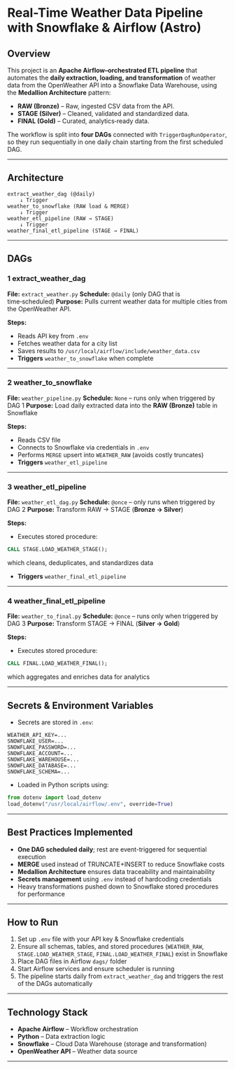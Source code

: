 # **Real-Time Weather Data Pipeline with Snowflake & Airflow (Astro)**

## **Overview**

This project is an **Apache Airflow–orchestrated ETL pipeline** that automates the **daily extraction, loading, and transformation** of weather data from the OpenWeather API into a Snowflake Data Warehouse, using the **Medallion Architecture** pattern:

- **RAW (Bronze)** – Raw, ingested CSV data from the API.
- **STAGE (Silver)** – Cleaned, validated and standardized data.
- **FINAL (Gold)** – Curated, analytics‑ready data.

The workflow is split into **four DAGs** connected with `TriggerDagRunOperator`, so they run sequentially in one daily chain starting from the first scheduled DAG.

***

## **Architecture**

```
extract_weather_dag (@daily)
    ↓ Trigger
weather_to_snowflake (RAW load & MERGE)
    ↓ Trigger
weather_etl_pipeline (RAW → STAGE)
    ↓ Trigger
weather_final_etl_pipeline (STAGE → FINAL)
```


***

## **DAGs**

### 1️ extract_weather_dag

**File:** `extract_weather.py`
**Schedule:** `@daily` (only DAG that is time‑scheduled)
**Purpose:** Pulls current weather data for multiple cities from the OpenWeather API.

**Steps:**

- Reads API key from `.env`
- Fetches weather data for a city list
- Saves results to `/usr/local/airflow/include/weather_data.csv`
- **Triggers** `weather_to_snowflake` when complete

***

### 2️ weather_to_snowflake

**File:** `weather_pipeline.py`
**Schedule:** `None` – runs only when triggered by DAG 1
**Purpose:** Load daily extracted data into the **RAW (Bronze)** table in Snowflake

**Steps:**

- Reads CSV file
- Connects to Snowflake via credentials in `.env`
- Performs `MERGE` upsert into `WEATHER_RAW` (avoids costly truncates)
- **Triggers** `weather_etl_pipeline`

***

### 3️ weather_etl_pipeline

**File:** `weather_etl_dag.py`
**Schedule:** `@once` – only runs when triggered by DAG 2
**Purpose:** Transform RAW → STAGE (**Bronze → Silver**)

**Steps:**

- Executes stored procedure:

```sql
CALL STAGE.LOAD_WEATHER_STAGE();
```

which cleans, deduplicates, and standardizes data
- **Triggers** `weather_final_etl_pipeline`

***

### 4️ weather_final_etl_pipeline

**File:** `weather_to_final.py`
**Schedule:** `@once` – runs only when triggered by DAG 3
**Purpose:** Transform STAGE → FINAL (**Silver → Gold**)

**Steps:**

- Executes stored procedure:

```sql
CALL FINAL.LOAD_WEATHER_FINAL();
```

which aggregates and enriches data for analytics

***

## **Secrets \& Environment Variables**

- Secrets are stored in `.env`:

```
WEATHER_API_KEY=...
SNOWFLAKE_USER=...
SNOWFLAKE_PASSWORD=...
SNOWFLAKE_ACCOUNT=...
SNOWFLAKE_WAREHOUSE=...
SNOWFLAKE_DATABASE=...
SNOWFLAKE_SCHEMA=...
```

- Loaded in Python scripts using:

```python
from dotenv import load_dotenv
load_dotenv("/usr/local/airflow/.env", override=True)
```


***

## **Best Practices Implemented**

- **One DAG scheduled daily**; rest are event-triggered for sequential execution
- **MERGE** used instead of TRUNCATE+INSERT to reduce Snowflake costs
- **Medallion Architecture** ensures data traceability and maintainability
- **Secrets management** using `.env` instead of hardcoding credentials
- Heavy transformations pushed down to Snowflake stored procedures for performance

***

## **How to Run**

1. Set up `.env` file with your API key \& Snowflake credentials
2. Ensure all schemas, tables, and stored procedures (`WEATHER_RAW`, `STAGE.LOAD_WEATHER_STAGE`, `FINAL.LOAD_WEATHER_FINAL`) exist in Snowflake
3. Place DAG files in Airflow `dags/` folder
4. Start Airflow services and ensure scheduler is running
5. The pipeline starts daily from `extract_weather_dag` and triggers the rest of the DAGs automatically

***

## **Technology Stack**

- **Apache Airflow** – Workflow orchestration
- **Python** – Data extraction logic
- **Snowflake** – Cloud Data Warehouse (storage and transformation)
- **OpenWeather API** – Weather data source

***
